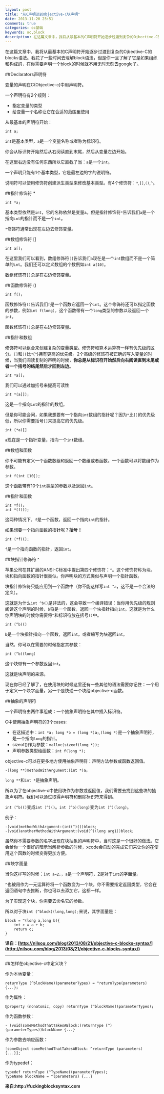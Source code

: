```yaml
---
layout: post
title: "从C声明谈到Objective-C块声明"
date: 2013-11-20 23:51
comments: true
categories: oc基础
keywords: oc,block
description: 在这篇文章中，我将从最基本的C声明符开始逐步过渡到复杂的Ojbective-C的blocks语法。
---
```

在这篇文章中，我将从最基本的C声明符开始逐步过渡到复杂的Ojbective-C的blocks语法。我花了一些时间去理解block语法，但是你一旦了解了它是如果组织和构成的，在你需要声明一个block的时候就不用无时无刻去google了。

##Declarators声明符

变量的声明在C(Objective-c)中用声明符。

一个声明符有2个规则：

* 指定变量的类型 
* 给变量一个名称让它在合适的范围里使用

从最基本的声明符开始：

```objc
int a;
```

`int`是基本类型，`a`是一个变量名称或者称为标识符。

你会从标识符开始然后从右阅读直到末尾，然后从变量左边开始。

在这里右边没有任何东西所以它直截了当：`a`是一个`int`。

一个声明只能有1个基本类型，它是最左边的字的说明符。 

说明符可以使用修饰符创建派生类型来修改基本类型。有4个修饰符：`*`,`[]`,`()`,`^`。

<!--more-->


##指针修饰符 *

```objc
int *a;
```

基本类型依然是`int`，它的名称依然是变量`a`。但是指针修饰符`*`告诉我们`a`是一个指向`int`的指针而不是一个`int`。

`*`修饰符通常出现在左边去修饰变量。

##数组修饰符 []

```objc
int a[];
```

在这里我们可以看到，数组修饰符`[]`告诉我们`a`现在是一个`int`数组而不是一个简单的`int`。我们还可以定义数组的个数例如`int a[10]`。

数组修饰符`[]`总是在右边修饰变量。

##函数修饰符 ()

```objc
int f();
```

函数修饰符`()`告诉我们`f`是一个函数它返回一个`int`。这个修饰符还可以指定函数的参数，例如`int f(long)`，这个函数带有一个`long`类型的参数以及返回一个`int`。

函数修饰符`()`总是在右边修饰变量。

##指针和数组

修饰符可以组合来创建复杂的变量类型。修饰符和算术运算符一样有优先级的区分。`[]`和`()`比`*`(`^`)拥有更高的优先级。2个高级的修饰符被正确的写入变量的时候，当我们阅读复制的声明的时候，__你总是从标识符开始然后向右阅读直到末尾或者一个括号的结尾然后才回到左边__。

```objc
int *a[];
```

我们可以通过加括号来提高可读性

```objc
int *(a[]);
```

这是一个指向`int`的指针的数组。

但是你可能会问，如果我想要有一个指向`int`数组的指针呢？因为`*`比`[]`的优先级低，所以你需要括号`[]`来提高它的优先级。

```objc
int (*a)[]
```

`a`现在是一个指针变量，指向一个`int`数组。

##数组和函数

你不可能有定义一个函数数组和返回一个数组或者函数。一个函数可以将数组作为参数。

```objc
int f(int [10]);
```

这个函数带有10个`int`类型的参数以及返回`int`。

##指针和函数

```objc
int *f();
int *(f());
```

这两种情况下，`f`是一个函数，返回一个指向`int`的指针。

如果想要一个指向函数的指针呢？__括号！__

```objc
int (*f)();
```

`f`是一个指向函数的指针，返回`int`。

##块指针修饰符 ^

苹果公司在其扩展的ANSI-C标准中提出第四个修饰符：`^`。这个修饰符称为块。块和指向函数的指针很类似。你声明块的方式类似与声明一个指针函数。

块指针修饰符只能应用到一个函数中（你不能这样写`int ^a`，这不是一个合法的定义）。

这就是为什么`int ^b()`是非法的，这会导致一个编译错误：当你用优先级的规则阅读这个声明的时候，`b`将是一个函数，返回一个块指针指向`int`。这就是为什么你声明块的时候你需要将`^`和标识符放在括号`()`中。

```objc
int (^b)()
```

`b`是一个块指针指向一个函数，返回`int`。或者缩写为块返回`int`。

当然，你可以在需要的时候指定其参数：

```objc
int (^b)(long)
```

这个块带有一个参数返回`int`。

这就是块声明的来源。

现在你已经了解了，在使用块的时候这里还有一些其他的语法需要你记住：一个用于定义一个块字面量，另一个是快递一个块给objective-c函数。

##抽象的声明符

一个声明符由两件事组成：一个抽象声明符在其中插入标识符。

C中使用抽象声明符的3个cases:

* 在这描述中：`int *a; long *b = (long *)a;`,`(long *)`是一个抽象声明符，是一个指向`long`的指针。
* sizeof()作为参数：`malloc(sizeof(long *));`
* 声明参数类型给函数：`int f(long *);`

objective-c可以在更多地方使用抽象声明符：声明方法参数或函数返回值。

```objc
-(long **)methodWithArgument:(int *)a;
```

`long **`和`int *`是抽象声明。

所以为了在objective-c中使用块作为参数或返回值，我们需要去找到这些块的抽象声明符。我们可以通过取得声明符和删除标识符来得到。

`int (^b)()`变成`int (^)()`。`int (^b)(long)`变为`int (^)(long)`。

例子：

```objc
-(void)methodWithArgument:(int(^)())block;
-(void)anotherMethodWithArgument:(void(^)(long arg1))block;
```

虽然你不需要参数的名字出现在块抽象的声明符中，当时这是一个很好的做法。它会给你一个很好的暗示当解析参数的时候，xcode会自动的完成它们来让你的在使用这个函数的时候变得更加方便。

##块字面量

当你这样写的时候：`int a=2;`，`a`是一个声明符，2是对于`int`的字面量。

`^`也被用作为一元运算符将一个函数变为一个块。你不需要指定返回类型，它会在返回语句中去推断，你也可以去添加它，这都一样。

为了实现这个块，你需要去命名它的参数。

所以对于块`int (^block)(long,long);`来说，其字面量是：

```objc
block = ^(long a,long b){
	int c = a + b;
	return c;
}
```

__译自：[http://nilsou.com/blog/2013/08/21/objective-c-blocks-syntax/](http://nilsou.com/blog/2013/08/21/objective-c-blocks-syntax/)__

__________

##怎样在objective-c中定义块？

作为本地变量：

```objc
returnType (^blockName)(parameterTypes) = ^returnType(parameters) {...};
```

作为属性：

```objc
@property (nonatomic, copy) returnType (^blockName)(parameterTypes);
```

作为函数参数：

```objc
- (void)someMethodThatTakesABlock:(returnType (^)(parameterTypes))blockName {...}
```

作为参数去响应函数：

```objc
[someObject someMethodThatTakesABlock: ^returnType (parameters) {...}];
```

作为typedef：

```objc
typedef returnType (^TypeName)(parameterTypes);
TypeName blockName = ^(parameters) {...}
```

__来自:http://fuckingblocksyntax.com__